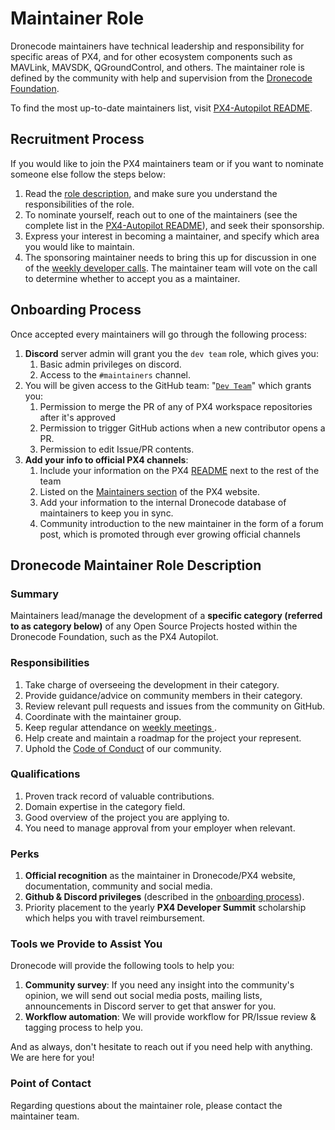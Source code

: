 # Maintainer Role

Dronecode maintainers have technical leadership and responsibility for specific areas of PX4, and for other ecosystem components such as MAVLink, MAVSDK, QGroundControl, and others.
The maintainer role is defined by the community with help and supervision from the [Dronecode Foundation](https://www.dronecode.org/).

To find the most up-to-date maintainers list, visit [PX4-Autopilot README](https://github.com/PX4/PX4-Autopilot#maintenance-team).

## Recruitment Process

If you would like to join the PX4 maintainers team or if you want to nominate someone else follow the steps below:

1. Read the [role description](#dronecode-maintainer-role-description), and make sure you understand the responsibilities of the role.
2. To nominate yourself, reach out to one of the maintainers (see the complete list in the [PX4-Autopilot README](https://github.com/PX4/PX4-Autopilot#maintenance-team)), and seek their sponsorship.
3. Express your interest in becoming a maintainer, and specify which area you would like to maintain.
4. The sponsoring maintainer needs to bring this up for discussion in one of the [weekly developer calls](dev_call.md).
   The maintainer team will vote on the call to determine whether to accept you as a maintainer.

## Onboarding Process

Once accepted every maintainers will go through the following process:

1. **Discord** server admin will grant you the `dev team` role, which gives you:
   1. Basic admin privileges on discord.
   2. Access to the `#maintainers` channel.
2. You will be given access to the GitHub team: "[`Dev Team`](https://github.com/orgs/PX4/teams/dev-team)"  which grants you:
   1. Permission to merge the PR of any of PX4 workspace repositories after it's approved
   2. Permission to trigger GitHub actions when a new contributor opens a PR.
   3. Permission to edit Issue/PR contents.
3. **Add your info to official PX4 channels**:
   1. Include your information on the PX4 [README](https://github.com/PX4/PX4-Autopilot/blob/main/README.md) next to the rest of the team
   2. Listed on the [Maintainers section](https://px4.io/community/maintainers/) of the PX4 website.
   3. Add your information to the internal Dronecode database of maintainers to keep you in sync.
   4. Community introduction to the new maintainer in the form of a forum post, which is promoted through ever growing official channels

## Dronecode Maintainer Role Description

### Summary

Maintainers lead/manage the development of a **specific category (referred to as category below)** of any Open Source Projects hosted within the Dronecode Foundation, such as the PX4 Autopilot.

### Responsibilities

1. Take charge of overseeing the development in their category.
2. Provide guidance/advice on community members in their category.
3. Review relevant pull requests and issues from the community on GitHub.
4. Coordinate with the maintainer group.
5. Keep regular attendance on [weekly meetings ](dev_call.md).
6. Help create and maintain a roadmap for the project your represent.
7. Uphold the [Code of Conduct](https://github.com/Dronecode/foundation/blob/main/CODE-OF-CONDUCT.md) of our community.

### Qualifications

1. Proven track record of valuable contributions.
2. Domain expertise in the category field.
3. Good overview of the project you are applying to.
4. You need to manage approval from your employer when relevant.

### Perks

1. **Official recognition** as the maintainer in Dronecode/PX4 website, documentation, community and social media.
2. **Github & Discord privileges** (described in the [onboarding process](#onboarding-process)).
3. Priority placement to the yearly **PX4 Developer Summit** scholarship which helps you with travel reimbursement.

### Tools we Provide to Assist You

Dronecode will provide the following tools to help you:

1. **Community survey**: If you need any insight into the community's opinion, we will send out social media posts, mailing lists, announcements in Discord server to get that answer for you.
2. **Workflow automation**: We will provide workflow for PR/Issue review & tagging process to help you.

And as always, don't hesitate to reach out if you need help with anything.
We are here for you!

### Point of Contact

Regarding questions about the maintainer role, please contact the maintainer team.
